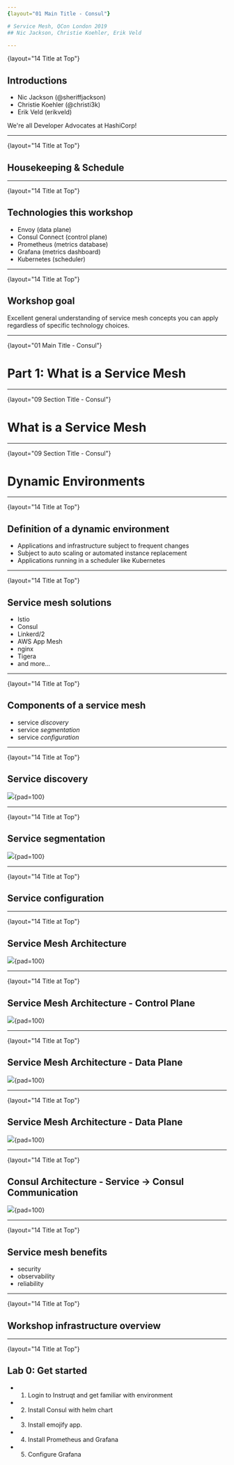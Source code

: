 ```yaml
---
{layout="01 Main Title - Consul"}

# Service Mesh, QCon London 2019
## Nic Jackson, Christie Koehler, Erik Veld

---
```

{layout="14 Title at Top"}

## Introductions

* Nic Jackson (@sheriffjackson)
* Christie Koehler (@christi3k)
* Erik Veld (erikveld)

We're all Developer Advocates at HashiCorp!

<!--
TODO: Figure out if there is a straight-forward way to add our photos to this slide.
-->

---
{layout="14 Title at Top"}

## Housekeeping & Schedule

<!--
TODO: Determine what we want to include here, if anything.
- Where to find workshop content.
- Our contact info.
- How to ask questions.
- Schedule (or should this be on it's own slide?
-->


---
{layout="14 Title at Top"}

## Technologies this workshop

* Envoy (data plane)
* Consul Connect (control plane)
* Prometheus (metrics database)
* Grafana (metrics dashboard)
* Kubernetes (scheduler)

<!--
Today we'll be using the following to teach the principles of service mesh.

Regardless if you are using Consul Connect or Istio as your control plane most of the features such as the reliability patterns, security, and observability happen with Envoy. The control plane is responsible for configuring the data plane and providing service to service authorization and TLS certificates but the bulk of this course will concentrate on your understanding of Envoy. Understanding the underlying concepts of Envoy and its raw configuration will help greatly when you attempt to successfully deploy and operate your service mesh. Regarding the control plane, we have chosen Consul as we believe it is the easiest to install and understand. It is also the Control Plane that we understand the most.
-->

---
{layout="14 Title at Top"}

## Workshop goal

Excellent general understanding of service mesh concepts you can apply regardless of specific technology choices.

<!--
There will be some specifics but we hope that you will be able to walk away from this course with an excellent general understanding of concepts which you will later be able to apply regardless of your technological choice.
-->

---
{layout="01 Main Title - Consul"}

# Part 1: What is a Service Mesh

---
{layout="09 Section Title - Consul"}

# What is a Service Mesh

<!--
TODO: Determine which layout to use, this one or the previous one.
-->

---
{layout="09 Section Title - Consul"}

# Dynamic Environments

<!--
What really makes a service mesh necessary are dynamic environments, which are becominging increasingly common, whether your organization's infrastructure is primarily on-prem, in the cloud, or some mix of each. 

What do we mean by "dynamic environments"?
-->

---
{layout="14 Title at Top"}

## Definition of a dynamic environment

* Applications and infrastructure subject to frequent changes
* Subject to auto scaling or automated instance replacement
* Applications running in a scheduler like Kubernetes


<!--
In the simplest terms, a dynamic environment is one where applications and infrastructure are subject to frequent changes, either manually through regular deployments and infrastructure changes, or without operator intervention triggered by auto scaling or automated instance replacement. Operating a scheduler like HashiCorp Nomad or Kubernetes exhibits this behaviour, as does leveraging the automated redundancy of autoscaling groups provided by many cloud providers. The effect, however, is not limited to cloud environments, any platform such as vSphere configured in a highly available mode can also be classified as a dynamic environment.
-->

---
{layout="14 Title at Top"}

## Service mesh solutions

* Istio
* Consul
* Linkerd/2
* AWS App Mesh
* nginx
* Tigera
* and more...

<!--

So "service mesh" is the infrastructure layer that addresses these new challenges of dynamic environments. Examples of service meshes are Istio, Consul, AWS App Mesh, Linkerd, nginx, Tigera, etc. 

In this workshop we'll be using Consul as the service mesh for our lab exercises. The theory we'll be teaching is applicable to any service mesh (or all service meshes in general?).

-->

---
{layout="14 Title at Top"}

## Components of a service mesh

* service _discovery_
* service _segmentation_
* service _configuration_

<!--

Generally speaking, service meshes have three main components: Service discovery, service segmentation, service configuration. Let's take a quick look at each one of these.

-->


---
{layout="14 Title at Top"}

## Service discovery

![](https://raw.githubusercontent.com/hashicorp/service-mesh-training/master/slides/1-overview/images/service_registry.png){pad=100}

<!--
Service discovery is the detection of services available within a given network (infrastructure?). In environments where application deployments are dynamic, services need a way to both discover other needed services and to make themselves discoverable. 

One of the ways this is accomplished is with a service **registry**. Services register themselves with the registry when then become available and query the registry when they need to access a given service. The registry stores information about services including where on the network they are running. (TODO: anything else key about registries to mention here?)

Service registries often also implement health checks for cataloged services.
-->

---
{layout="14 Title at Top"}

## Service segmentation

![](https://raw.githubusercontent.com/hashicorp/service-mesh-training/master/slides/2-security/images/service_segmentation.png){pad=100}

<!--
Where network segmentation is concerned with securing traffic between zones, service segmentation secures traffic between services in the same zone. Service segmentation is a more granular approach and is particularly relevant to multi-tenanted environments such as schedulers where multiple applications are running on a single node.

Implementing service segmentation depends on your operating environment and application infrastructure. Service segments are often applied through the configuration of software firewalls, software defined networks such as the overlay networks used by application schedulers, and more recently by leveraging a service mesh.

Like network segmentation, the principle of least privilege is applied and service to service communication is only permitted where there is an explicit intention to allow this traffic.
-->

---
{layout="14 Title at Top"}

## Service configuration

<!--

Centralized configuration management, usually through a key/value store.

Those of you using Kubernetes will be using etcd for this. Those of you not using Kubernetes, may still need a service configuration solution, which Consul provides.

-->


---
{layout="14 Title at Top"}

## Service Mesh Architecture

![](https://raw.githubusercontent.com/hashicorp/service-mesh-training/master/slides/1-overview/images/architecture_1.png){pad=100}

<!--
A service mesh is traditionally built from two main components:
Control plane, Consul, Linkerd2 (Conduit), Itsio


Data plane, Envoy, Consul Connect Proxy, Linkerd-Proxy
-->


---
{layout="14 Title at Top"}

## Service Mesh Architecture - Control Plane

![](https://raw.githubusercontent.com/hashicorp/service-mesh-training/master/slides/1-overview/images/architecture_2.png){pad=100}

<!--
-->


---
{layout="14 Title at Top"}

## Service Mesh Architecture - Data Plane

![](https://raw.githubusercontent.com/hashicorp/service-mesh-training/master/slides/1-overview/images/architecture_3.png){pad=100}

<!--
The data plane is typically a local proxy which runs as a sidecar to your application. The data plane terminates all TLS connections and managed Authorisation for requests against the policy and service graph in the Control Plane. In addition to this the Data plane often will replace the fat client which you would traditionally implement via a library such as Netflix’s Hystrix client.
-->


---
{layout="14 Title at Top"}

## Service Mesh Architecture - Data Plane

![](https://raw.githubusercontent.com/hashicorp/service-mesh-training/master/slides/1-overview/images/architecture_4.png){pad=100}


---
{layout="14 Title at Top"}

## Consul Architecture - Service -> Consul Communication

![](https://raw.githubusercontent.com/hashicorp/service-mesh-training/master/slides/1-overview/images/architecture_5.png){pad=100}

<!--
Communication to the server is carried out through the local client, typically there is one of these running for each virtual machine or node in kubernetes. The agent manages service registration, query of the service catalog, DNS interface, access to the key value and interaction with the Connect feature. It understands the topology of the cluster including the state of the server and location of server nodes. There is no need to manually load balance requests to the Consul server the local agent manages all this for you.
-->

---
{layout="14 Title at Top"}

## Service mesh benefits

* security
* observability
* reliability

<!--
TODO: Add clear definitions for each of the three terms.
-->

---
{layout="14 Title at Top"}

## Workshop infrastructure overview

<!--
TODO: Create and include a snazzy diagram explaining workshop infrastructure. Possibly use multiple slides to show infrastructure at each stage of lab to demonstrate how we'll use it to demonstrate 3 main benefits of service mesh.
-->

---
{layout="14 Title at Top"}

## Lab 0: Get started

- 1. Login to Instruqt and get familiar with environment
- 2. Install Consul with helm chart
- 3. Install emojify app.
- 4. Install Prometheus and Grafana
- 5. Configure Grafana

<!--
-->

